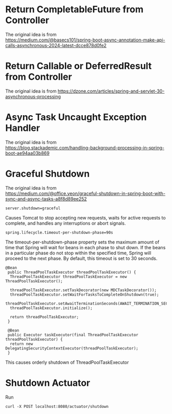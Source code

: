 # Return CompletableFuture from Controller

The original idea is from  
https://medium.com/@basecs101/spring-boot-async-annotation-make-api-calls-asynchronous-2024-latest-dcce878d0fe2

# Return Callable or DeferredResult from Controller

The original idea is from
https://dzone.com/articles/spring-and-servlet-30-asynchronous-processing

# Async Task Uncaught Exception Handler

The original idea is from  
https://blog.stackademic.com/handling-background-processing-in-spring-boot-ae94aa03b869

# Graceful Shutdown

The original idea is from  
https://medium.com/@office.yeon/graceful-shutdown-in-spring-boot-with-sync-and-async-tasks-a8f8d89ee252

```
server.shutdown=graceful
```
Causes Tomcat to stop accepting new requests, waits for active requests to complete, and handles any interruptions or abort signals.

```
spring.lifecycle.timeout-per-shutdown-phase=90s
```
The timeout-per-shutdown-phase property sets the maximum amount of time that Spring will wait for beans in each phase to shut down. If the beans in a particular phase do not stop within the specified time, Spring will proceed to the next phase. By default, this timeout is set to 30 seconds.

```
@Bean
 public ThreadPoolTaskExecutor threadPoolTaskExecutor() {
  ThreadPoolTaskExecutor threadPoolTaskExecutor = new ThreadPoolTaskExecutor();

  threadPoolTaskExecutor.setTaskDecorator(new MDCTaskDecorator());
  threadPoolTaskExecutor.setWaitForTasksToCompleteOnShutdown(true);
  threadPoolTaskExecutor.setAwaitTerminationSeconds(AWAIT_TERMINATION_SECONDS);
  threadPoolTaskExecutor.initialize();

  return threadPoolTaskExecutor;
 }

 @Bean
 public Executor taskExecutor(final ThreadPoolTaskExecutor threadPoolTaskExecutor) {
  return new DelegatingSecurityContextExecutor(threadPoolTaskExecutor);
 }
```
This causes orderly shutdown of ThreadPoolTaskExecutor

# Shutdown Actuator

Run

```
curl -X POST localhost:8080/actuator/shutdown
```
